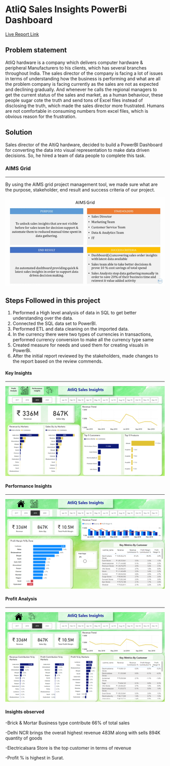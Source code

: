 # AtliQ Sales Insights PowerBi Dashboard


[Live Report Link](https://app.powerbi.com/groups/me/reports/eb899a36-233a-4421-977a-b194a0f71595/b4bd33b3b9d2cfbda0a4?experience=power-bi)

## Problem statement

AtliQ hardware is a company which delivers computer hardware & peripheral 
Manufacturers to his clients, which has several branches throughout India. The sales director of the company is facing a lot of
issues in terms of understanding how the business is performing and what are all the problem company is
facing currently as the sales are not as expected and declining gradually. And whenever he calls the regional managers
to get the current status of the sales and market, as a human behaviour, these people 
sugar cote the truth and send tons of Excel files instead of disclosing the truth, which made the sales director more frustrated.
Humans are not comfortable in consuming numbers from excel files, which is obvious reason for the frustration.

## Solution 

Sales director of the AltiQ hardware, decided to build a PowerBI Dashboard for converting the data into 
visual representation to make data driven decisions. So, he hired a team of data people to complete this task.


### AIMS Grid

---
By using the AIMS grid project management tool, we made sure what are the purpose, stakeholder, end result 
and success criteria  of our project.

<img src="https://github.com/Sumitraadhya/Sales-Insights-AtliQ/blob/main/AIMS.jpg">

## Steps Followed in this project

1. Performed a High level analysis of data in SQL to get better understanding over the data.
2. Connected the SQL data set to PowerBI.
3. Performed ETL and data cleaning on the imported data.
4. In the currency there were two types of currencies in transactions, performed currency conversion to make all the currency type same
5. Created measure for needs and used them for creating visuals in PowerBi.
6. After the initial report reviewed by the stakeholders, made changes to the report based on the review commends.

####  Key Insights

---
<img src="https://github.com/Sumitraadhya/Sales-Insights-AtliQ/blob/main/Key%20Insights.png">

#### Performance Insights

---
<img src="https://github.com/Sumitraadhya/Sales-Insights-AtliQ/blob/main/Performance%20Insights.png">

#### Profit Analysis

---
<img src="https://github.com/Sumitraadhya/Sales-Insights-AtliQ/blob/main/Profit%20Analysis.png">

#### Insights observed

-Brick & Mortar Business type contribute 66% of total sales

-Delhi NCR brings the overall highest revenue 483M along with sells 894K quantity of goods

-Electricalsara Store is the top customer in terms of revenue

-Profit % is highest in Surat.
